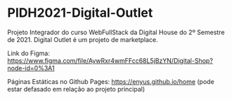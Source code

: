 # PIDH2021-Digital-Outlet
Projeto Integrador do curso WebFullStack da Digital House do 2º Semestre de 2021. Digital Outlet é um projeto de marketplace.


Link do Figma: https://www.figma.com/file/AywRxr4wmFFcc68L5jBzYN/Digital-Shop?node-id=0%3A1

Páginas Estáticas no Github Pages: https://enyus.github.io/home (pode estar defasado em relação ao projeto principal)
